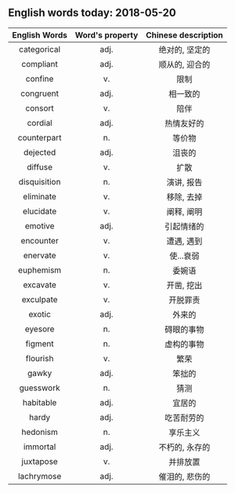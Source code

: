 ## English words today: 2018-05-20

| English Words | Word's property | Chinese description |
| :-----------: | :-------------: | :-----------------: |
| categorical | adj. | 绝对的, 坚定的 |
| compliant | adj. | 顺从的, 迎合的 |
| confine | v. | 限制 |
| congruent | adj. | 相一致的 |
| consort | v. | 陪伴 |
| cordial | adj. | 热情友好的 |
| counterpart | n. | 等价物 |
| dejected | adj. | 沮丧的 |
| diffuse | v. | 扩散 |
| disquisition | n. | 演讲, 报告 |
| eliminate | v. | 移除, 去掉 |
| elucidate | v. | 阐释, 阐明 |
| emotive | adj. | 引起情绪的 |
| encounter | v. | 遭遇, 遇到 |
| enervate | v. | 使...衰弱 |
| euphemism | n. | 委婉语 |
| excavate | v. | 开凿, 挖出 |
| exculpate | v. | 开脱罪责 |
| exotic | adj. | 外来的 |
| eyesore | n.  | 碍眼的事物 |
| figment | n.  | 虚构的事物 |
| flourish | v. | 繁荣 |
| gawky | adj. | 笨拙的 |
| guesswork | n.  | 猜测 |
| habitable | adj. | 宜居的 |
| hardy | adj. | 吃苦耐劳的 |
| hedonism | n. | 享乐主义 |
| immortal | adj. | 不朽的, 永存的 |
| juxtapose | v. | 并排放置 |
| lachrymose | adj. | 催泪的, 悲伤的 |

